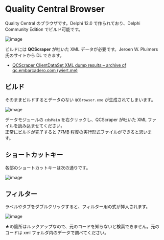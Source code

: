 # Quality Central Browser
Quality Central のブラウザです。Delphi 12.0 で作られており、Delphi Community Edition でビルド可能です。

![image](https://github.com/user-attachments/assets/b73f6c03-e5ed-48fc-9287-fcb6f7600a6c)

ビルドには **QCScraper** が吐いた XML データが必要です。Jeroen W. Pluimers 氏のサイトから DL できます。
 - [QCScraper ClientDataSet XML dump results – archive of qc.embarcadero.com (wiert.me)](https://wiert.me/2017/12/21/qcscraper-clientdataset-xml-dump-results-archive-of-qc-embarcadero-com/)

## ビルド
そのままビルドするとデータのない `QCBrowser.exe` が生成されてしまいます。

![image](https://github.com/user-attachments/assets/467362ca-e025-4756-82e0-ea274ac91fbf)

データモジュールの `cdsMain` を右クリックし、QCScraper が吐いた XML ファイルを読み込ませてください。</br>
正常にビルドが完了すると 77MB 程度の実行形式ファイルができると思います。

## ショートカットキー
各部のショートカットキーは次の通りです。

![image](https://github.com/user-attachments/assets/d9612319-585d-4b68-9016-4219b54a8c15)

## フィルター
ラベルやタブをダブルクリックすると、フィルター用の式が挿入されます。

![image](https://github.com/user-attachments/assets/954da069-d9d7-4129-94fe-da168090ba31)

★の箇所はルックアップなので、元のコードを知らないと検索できません。元のコードは xml フォルダ内のデータで調べてください。
